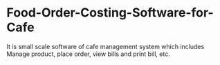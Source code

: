 # Food-Order-Costing-Software-for-Cafe
It is small scale software of cafe management system which includes Manage product, place order, view bills and print bill,  etc.
